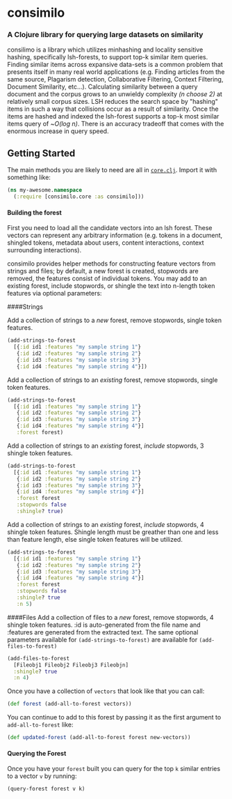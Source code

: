 # consimilo

### A Clojure library for querying large datasets on similarity

consilimo is a library which utilizes minhashing and locality sensitive hashing, specifically lsh-forests, to support 
top-k similar item queries. Finding similar items across expansive data-sets is a common problem that presents itself 
in many real world applications (e.g. Finding articles from the same source, Plagarism detection, Collaborative Filtering, 
Context Filtering, Document Similarity, etc...). Calculating similarity between a query document and the corpus grows to 
an unwieldy complexity *(n choose 2)* at relatively small corpus sizes. LSH reduces the search space by "hashing" items 
in such a way that collisions occur as a result of similarity. Once the items are hashed and indexed the lsh-forest 
supports a top-k most similar items query of ~*O(log n)*. There is an accuracy tradeoff that comes with the enormous 
increase in query speed.


## Getting Started

The main methods you are likely to need are all in [`core.clj`](./src/consimilo/core.clj).
Import it with something like:

```clojure
(ns my-awesome.namespace
  (:require [consimilo.core :as consimilo]))
```

#### Building the forest

First you need to load all the candidate vectors into an lsh forest. These vectors can represent any arbitrary information 
(e.g. tokens in a document, shingled tokens, metadata about users, content interactions, context surrounding interactions).

consimilo provides helper methods for constructing feature vectors from strings and files; by default, a new forest is created,
stopwords are removed, the features consist of individual tokens. You may add to an existing forest, include stopwords, or 
shingle the text into n-length token features via optional parameters:

####Strings

Add a collection of strings to a *new* forest, remove stopwords, single token features.
```clojure
(add-strings-to-forest
  [{:id id1 :features "my sample string 1"}
   {:id id2 :features "my sample string 2"}
   {:id id3 :features "my sample string 3"}
   {:id id4 :features "my sample string 4"}])
```

Add a collection of strings to an *existing* forest, remove stopwords, single token features.
```clojure
(add-strings-to-forest
  [{:id id1 :features "my sample string 1"}
   {:id id2 :features "my sample string 2"}
   {:id id3 :features "my sample string 3"}
   {:id id4 :features "my sample string 4"}]
   :forest forest)
```

Add a collection of strings to an *existing* forest, *include* stopwords, 3 shingle token features.
```clojure
(add-strings-to-forest
  [{:id id1 :features "my sample string 1"}
   {:id id2 :features "my sample string 2"}
   {:id id3 :features "my sample string 3"}
   {:id id4 :features "my sample string 4"}]
   :forest forest
   :stopwords false
   :shingle? true)
```

Add a collection of strings to an *existing* forest, *include* stopwords, 4 shingle token features. Shingle length must 
be greather than one and less than feature length, else single token features will be utilized.
```clojure
(add-strings-to-forest
  [{:id id1 :features "my sample string 1"}
   {:id id2 :features "my sample string 2"}
   {:id id3 :features "my sample string 3"}
   {:id id4 :features "my sample string 4"}]
   :forest forest
   :stopwords false
   :shingle? true
   :n 5)
``` 

####Files
Add a collection of files to a *new* forest, remove stopwords, 4 shingle token features. :id is auto-generated from the 
file name and :features are generated from the extracted text. The same optional parameters available for 
```(add-strings-to-forest)``` are available for ```(add-files-to-forest)```

```clojure
(add-files-to-forest
  [Fileobj1 Fileobj2 Fileobj3 Fileobjn]
  :shingle? true
  :n 4)
```

Once you have a collection of `vectors` that look like that you can call:

```clojure
(def forest (add-all-to-forest vectors))
```

You can continue to add to this forest by passing it as the first argument to
`add-all-to-forest` like:

```clojure
(def updated-forest (add-all-to-forest forest new-vectors))
```

#### Querying the Forest

Once you have your `forest` built you can query for the top `k` similar entries to
a vector `v` by running:

```clojure
(query-forest forest v k)
```
